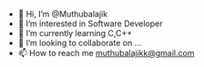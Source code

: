 - 👋 Hi, I’m @Muthubalajik
- 👀 I’m interested in Software Developer
- 🌱 I’m currently learning C,C++
- 💞️ I’m looking to collaborate on ...
- 📫 How to reach me muthubalajikk@gmail.com

<!---
Muthubalajik/Muthubalajik is a ✨ special ✨ repository because its `README.md` (this file) appears on your GitHub profile.
You can click the Preview link to take a look at your changes.
--->
